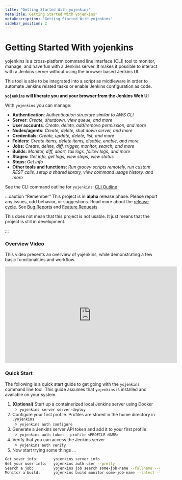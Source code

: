 ```yaml
---
title: "Getting Started With yojenkins"
metaTitle: Getting Started With yojenkins"
metaDescription: "Getting Started With yojenkins"
sidebar_position: 2
---
```


# Getting Started With yojenkins

yojenkins is a cross-platform command line interface (CLI) tool to monitor, manage, and have fun with a Jenkins server. It makes it possible to interact with a Jenkins server without using the browser based Jenkins UI.

This tool is able to be integrated into a script as middleware in order to automate Jenkins related tasks or enable Jenkins configuration as code.

**`yojenkins` will liberate you and your browser from the Jenkins Web UI**

With `yojenkins` you can manage:

- **Authentication**: _Authentication structure similar to AWS CLI_
- **Server**: _Create, shutdown, view queue, and more_
- **User accounts**: _Create, delete, add/remove permission, and more_
- **Nodes/agents:** _Create, delete, shut down server, and more_
- **Credentials**: _Create, update, delete, list, and more_
- **Folders:** _Create items, delete items, disable, enable, and more_
- **Jobs:** _Create, delete, diff, trigger, monitor, search, and more_
- **Builds:** _Monitor, diff, abort, tail logs, follow logs, and more_
- **Stages:** _Get info, get logs, view steps, view status_
- **Steps:** _Get info_
- **Other tools and functions:** _Run groovy scripts remotely, run custom REST calls, setup a shared library, view command usage history, and more_

See the CLI command outline for `yojenkins`: [CLI Outline](cli_outline.md)

:::caution "Remember"
This project is in **alpha** release phase. Please report any issues, odd behavior, or suggestions.
Read more about the [release cycle](https://en.wikipedia.org/wiki/Software_release_life_cycle).
See [Bug Reports](bug_report.md) and [Feature Requests](feature_request.md)

This does not mean that this project is not usable. It just means that the project is still in development.

:::

### Overview Video

This video presents an overview of yojenkins, while demonstrating a few basic funcitonalities and workflow.

<iframe width="560" height="315" src="https://www.youtube.com/embed/w1p-eMzKuLE" title="YouTube video player" frameborder="0" allow="accelerometer; autoplay; clipboard-write; encrypted-media; gyroscope; picture-in-picture" allowfullscreen></iframe>

### Quick Start

The following is a quick start guide to get going with the `yojenkins` command line tool.
This guide assumes that `yojenkins` is installed and available on your system.

1. **(Optional)** Start up a containerized local Jenkins server using Docker
   - `yojenkins server server-deploy`
2. Configure your first profile. Profiles are stored in the home directory in `.yojenkins`
   - `yojenkins auth configure`
3. Generate a Jenkins server API token and add it to your first profile
   - `yojenkins auth token --profile <PROFILE NAME>`
4. Verify that you can access the Jenkins server
   - `yojenkins auth verify`
5. Now start trying some things ...

```sh
Get sever info:       yojenkins server info
Get your user info:   yojenkins auth user --pretty
Search a job:         yojenkins job search some-job-name --fullname --yaml --list
Monitor a build:      yojenkins build monitor some-job-name --latest --sound
```
